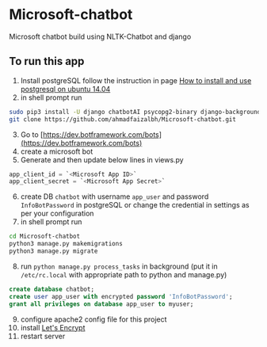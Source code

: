 # Microsoft-chatbot
Microsoft chatbot build using NLTK-Chatbot and django

## To run this app
1. Install postgreSQL follow the instruction in page [How to install and use postgresql on ubuntu 14.04](https://www.digitalocean.com/community/tutorials/how-to-install-and-use-postgresql-on-ubuntu-14-04)
2. in shell prompt run
  ```sh
  sudo pip3 install -U django chatbotAI psycopg2-binary django-background-tasks wikipedia
  git clone https://github.com/ahmadfaizalbh/Microsoft-chatbot.git
  ```
3. Go to [https://dev.botframework.com/bots](https://dev.botframework.com/bots)
4. create a microsoft bot
5. Generate <Microsoft App Secret> and then update below lines in views.py 
  ```python
  app_client_id = `<Microsoft App ID>`
  app_client_secret = `<Microsoft App Secret>`
  ```
6. create DB `chatbot` with username `app_user` and password `InfoBotPassword` in postgreSQL or change the credential in settings as per your configuration
7. in shell prompt run  
  ```sh
  cd Microsoft-chatbot
  python3 manage.py makemigrations
  python3 manage.py migrate
  ```
8. run `python manage.py process_tasks` in background (put it in `/etc/rc.local` with appropriate path to python and manage.py)
  ```sql
  create database chatbot;
  create user app_user with encrypted password 'InfoBotPassword';
  grant all privileges on database app_user to myuser;
  ```
9. configure apache2 config file for this project
10. install [Let's Encrypt](https://letsencrypt.org/)
11. restart server
